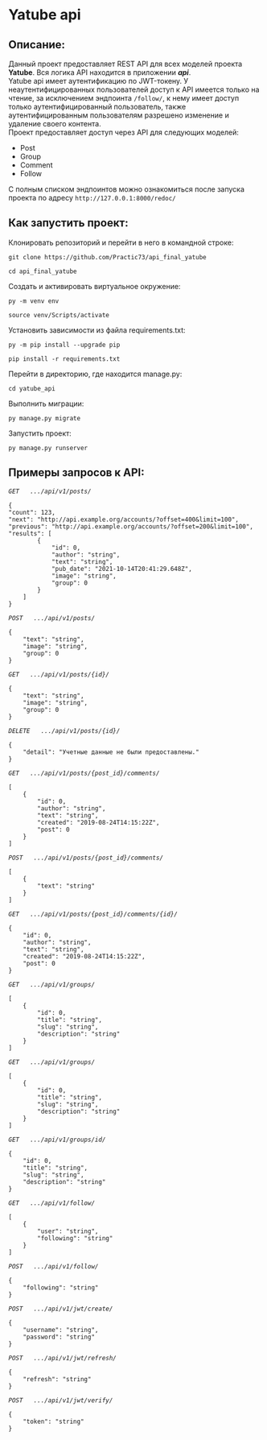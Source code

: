 # Yatube api

## Описание:
Данный проект предоставляет REST API для всех моделей проекта **Yatube**. 
Вся логика API находится в приложении ***api***.  
Yatube api имеет аутентификацию по JWT-токену. У неаутентифицированных пользователей доступ к API имеется только на чтение, за исключением эндпоинта ``/follow/``, к нему имеет доступ только аутентифицированный пользователь, также аутентифицированным пользователям разрешено изменение и удаление своего контента.  
Проект предоставляет доступ через API для следующих моделей:
- Post
- Group
- Comment
- Follow  

С полным списком эндпоинтов можно ознакомиться после запуска проекта по адресу ```http://127.0.0.1:8000/redoc/```

## Как запустить проект:

Клонировать репозиторий и перейти в него в командной строке:

```
git clone https://github.com/Practic73/api_final_yatube
```

```
cd api_final_yatube
```

Cоздать и активировать виртуальное окружение:

```
py -m venv env
```

```
source venv/Scripts/activate
```

Установить зависимости из файла requirements.txt:

```
py -m pip install --upgrade pip
```

```
pip install -r requirements.txt
```

Перейти в директорию, где находится manage.py:

```
cd yatube_api
```

Выполнить миграции:

```
py manage.py migrate
```

Запустить проект:

```
py manage.py runserver
```

## Примеры запросов к API:

*```GET   .../api/v1/posts/```*
```
{
"count": 123,
"next": "http://api.example.org/accounts/?offset=400&limit=100",
"previous": "http://api.example.org/accounts/?offset=200&limit=100",
"results": [
        {
            "id": 0,
            "author": "string",
            "text": "string",
            "pub_date": "2021-10-14T20:41:29.648Z",
            "image": "string",
            "group": 0
        }
    ]
}
```
*```POST   .../api/v1/posts/```*
```
{
    "text": "string",
    "image": "string",
    "group": 0
}
```

*```GET   .../api/v1/posts/{id}/```*
```
{
    "text": "string",
    "image": "string",
    "group": 0
}
```

*```DELETE   .../api/v1/posts/{id}/```*
```
{
    "detail": "Учетные данные не были предоставлены."
}
```

*```GET   .../api/v1/posts/{post_id}/comments/```*
```
[
    {
        "id": 0,
        "author": "string",
        "text": "string",
        "created": "2019-08-24T14:15:22Z",
        "post": 0
    }
]
```

*```POST   .../api/v1/posts/{post_id}/comments/```*
```
[
    {
        "text": "string"
    }
]
```

*```GET   .../api/v1/posts/{post_id}/comments/{id}/```*
```
{
    "id": 0,
    "author": "string",
    "text": "string",
    "created": "2019-08-24T14:15:22Z",
    "post": 0
}
```

*```GET   .../api/v1/groups/```*
```
[
    {
        "id": 0,
        "title": "string",
        "slug": "string",
        "description": "string"
    }
]
```

*```GET   .../api/v1/groups/```*
```
[
    {
        "id": 0,
        "title": "string",
        "slug": "string",
        "description": "string"
    }
]
```

*```GET   .../api/v1/groups/id/```*
```
{
    "id": 0,
    "title": "string",
    "slug": "string",
    "description": "string"
}
```

*```GET   .../api/v1/follow/```*
```
[
    {
        "user": "string",
        "following": "string"
    }
]
```

*```POST   .../api/v1/follow/```*
```
{
    "following": "string"
}
```

*```POST   .../api/v1/jwt/create/```*
```
{
    "username": "string",
    "password": "string"
}
```

*```POST   .../api/v1/jwt/refresh/```*
```
{
    "refresh": "string"
}
```

*```POST   .../api/v1/jwt/verify/```*
```
{
    "token": "string"
}
```